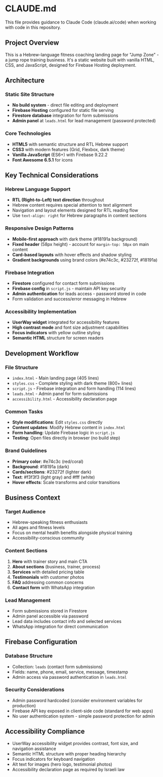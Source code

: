 # CLAUDE.md

This file provides guidance to Claude Code (claude.ai/code) when working with code in this repository.

## Project Overview

This is a Hebrew-language fitness coaching landing page for "Jump Zone" - a jump rope training business. It's a static website built with vanilla HTML, CSS, and JavaScript, designed for Firebase Hosting deployment.

## Architecture

### Static Site Structure
- **No build system** - direct file editing and deployment
- **Firebase Hosting** configured for static file serving
- **Firestore database** integration for form submissions
- **Admin panel** at `leads.html` for lead management (password protected)

### Core Technologies
- **HTML5** with semantic structure and RTL Hebrew support
- **CSS3** with modern features (Grid, Flexbox, dark theme)
- **Vanilla JavaScript** (ES6+) with Firebase 9.22.2
- **Font Awesome 6.5.1** for icons

## Key Technical Considerations

### Hebrew Language Support
- **RTL (Right-to-Left) text direction** throughout
- Hebrew content requires special attention to text alignment
- Navigation and layout elements designed for RTL reading flow
- Use `text-align: right` for Hebrew paragraphs in content sections

### Responsive Design Patterns
- **Mobile-first approach** with dark theme (#18191a background)
- **Fixed header** (58px height) - account for `margin-top: 58px` on main content
- **Card-based layouts** with hover effects and shadow styling
- **Gradient backgrounds** using brand colors (#e74c3c, #23272f, #18191a)

### Firebase Integration
- **Firestore** configured for contact form submissions
- **Firebase config** in `script.js` - maintain API key security
- **Admin authentication** for leads access - password stored in code
- Form validation and success/error messaging in Hebrew

### Accessibility Implementation
- **UserWay widget** integrated for accessibility features
- **High contrast mode** and font size adjustment capabilities
- **Focus indicators** with yellow outline styling
- **Semantic HTML** structure for screen readers

## Development Workflow

### File Structure
- `index.html` - Main landing page (405 lines)
- `styles.css` - Complete styling with dark theme (800+ lines)
- `script.js` - Firebase integration and form handling (114 lines)
- `leads.html` - Admin panel for form submissions
- `accessibility.html` - Accessibility declaration page

### Common Tasks
- **Style modifications**: Edit `styles.css` directly
- **Content updates**: Modify Hebrew content in `index.html`
- **Form handling**: Update Firebase logic in `script.js`
- **Testing**: Open files directly in browser (no build step)

### Brand Guidelines
- **Primary color**: #e74c3c (red/coral)
- **Background**: #18191a (dark)
- **Cards/sections**: #23272f (lighter dark)
- **Text**: #f3f3f3 (light gray) and #fff (white)
- **Hover effects**: Scale transforms and color transitions

## Business Context

### Target Audience
- Hebrew-speaking fitness enthusiasts
- All ages and fitness levels
- Focus on mental health benefits alongside physical training
- Accessibility-conscious community

### Content Sections
1. **Hero** with trainer story and main CTA
2. **About sections** (business, trainer, process)
3. **Services** with detailed pricing table
4. **Testimonials** with customer photos
5. **FAQ** addressing common concerns
6. **Contact form** with WhatsApp integration

### Lead Management
- Form submissions stored in Firestore
- Admin panel accessible via password
- Lead data includes contact info and selected services
- WhatsApp integration for direct communication

## Firebase Configuration

### Database Structure
- Collection: `leads` (contact form submissions)
- Fields: name, phone, email, service, message, timestamp
- Admin access via password authentication in `leads.html`

### Security Considerations
- Admin password hardcoded (consider environment variables for production)
- Firebase API key exposed in client-side code (standard for web apps)
- No user authentication system - simple password protection for admin

## Accessibility Compliance

- UserWay accessibility widget provides contrast, font size, and navigation assistance
- Semantic HTML structure with proper heading hierarchy
- Focus indicators for keyboard navigation
- Alt text for images (hero logo, testimonial photos)
- Accessibility declaration page as required by Israeli law